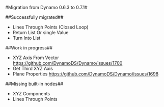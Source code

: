 #Migration from Dynamo 0.6.3 to 0.7.1#

##Successfully migrated##
- Lines Through Points (Closed Loop)
- Return List Or single Value
- Turn Into List

##Work in progress##
- XYZ Axis From Vector https://github.com/DynamoDS/Dynamo/issues/1700
- Get Third XYZ Axis
- Plane Properties https://github.com/DynamoDS/Dynamo/issues/1698

##Missing built-in nodes##
- XYZ Components
- Lines Through Points